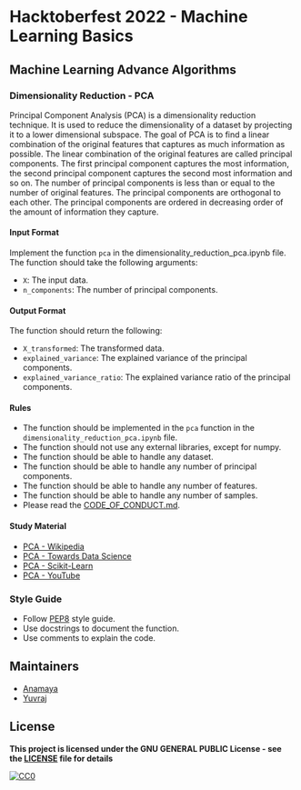 # Hacktoberfest 2022 - Machine Learning Basics

## Machine Learning Advance Algorithms

### Dimensionality Reduction - PCA

Principal Component Analysis (PCA) is a dimensionality reduction technique. It is used to reduce the dimensionality of a dataset by projecting it to a lower dimensional subspace. The goal of PCA is to find a linear combination of the original features that captures as much information as possible. The linear combination of the original features are called principal components. The first principal component captures the most information, the second principal component captures the second most information and so on. The number of principal components is less than or equal to the number of original features. The principal components are orthogonal to each other. The principal components are ordered in decreasing order of the amount of information they capture.

#### Input Format

Implement the function `pca` in the dimensionality_reduction_pca.ipynb file. The function should take the following arguments:
- `X`: The input data.
- `n_components`: The number of principal components.

#### Output Format

The function should return the following:
- `X_transformed`: The transformed data.
- `explained_variance`: The explained variance of the principal components.
- `explained_variance_ratio`: The explained variance ratio of the principal components.

#### Rules
- The function should be implemented in the `pca` function in the `dimensionality_reduction_pca.ipynb` file.
- The function should not use any external libraries, except for numpy.
- The function should be able to handle any dataset.
- The function should be able to handle any number of principal components.
- The function should be able to handle any number of features.
- The function should be able to handle any number of samples.
- Please read the [CODE_OF_CONDUCT.md](../../CODE_OF_CONDUCT.md).

#### Study Material
- [PCA - Wikipedia](https://en.wikipedia.org/wiki/Principal_component_analysis)
- [PCA - Towards Data Science](https://towardsdatascience.com/a-one-stop-shop-for-principal-component-analysis-5582fb7e0a9c)
- [PCA - Scikit-Learn](https://scikit-learn.org/stable/modules/generated/sklearn.decomposition.PCA.html)
- [PCA - YouTube](https://www.youtube.com/watch?v=FgakZw6K1QQ)

### Style Guide
- Follow [PEP8](https://www.python.org/dev/peps/pep-0008/) style guide.
- Use docstrings to document the function.
- Use comments to explain the code.

## Maintainers
- [Anamaya](https://github.com/Anamaya1729)
- [Yuvraj](https://github.com/YuvrajSinghGitbub)

## License

**This project is licensed under the GNU GENERAL PUBLIC License - see the [LICENSE](../LICENSE) file for details**

[![CC0](https://licensebuttons.net/p/zero/1.0/88x31.png)](https://creativecommons.org/publicdomain/zero/1.0)
